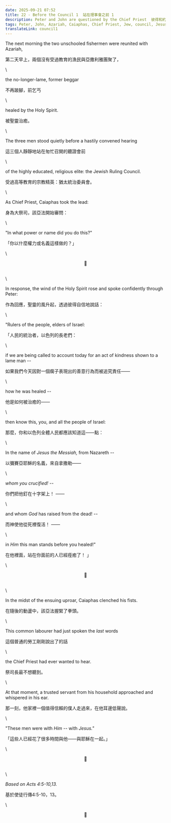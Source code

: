 ```yaml
---
date: 2025-09-21 07:52
title: 22 - Before the Council 1  站在理事會之前 1
description: Peter and John are questioned by the Chief Priest  彼得和約翰被首席牧師審問
tags: Peter, John, Azariah, Caiaphas, Chief Priest, Jew, council, Jesus
translateLink: council1
---
```


The next morning the two unschooled fishermen were reunited with Azariah, 

第二天早上，兩個沒有受過教育的漁民與亞撒利雅團聚了，

\

the no-longer-lame, former beggar 

不再跛腳，前乞丐

\

healed by the Holy Spirit.

被聖靈治癒。

\

The three men stood quietly before a hastily convened hearing 

這三個人靜靜地站在匆忙召開的聽證會前

\

of the highly educated, religious elite: the Jewish Ruling Council.

受過高等教育的宗教精英：猶太統治委員會。

\

As Chief Priest, Caiaphas took the lead: 

身為大祭司，該亞法開始審問：

\

"In what power or name did you do this?"

「你以什麼權力或名義這樣做的？」

\

<center>💠</center>

\
\

In response, the wind of the Holy Spirit rose and spoke confidently through Peter:

作為回應，聖靈的風升起，透過彼得自信地說話：

\

"Rulers of the people, elders of Israel:

「人民的統治者，以色列的長老們：

\

if we are being called to account today for an act of kindness shown to a lame man -- 

如果我們今天因對一個瘸子表現出的善意行為而被追究責任——

\

how he was healed --

他是如何被治癒的——

\

then know this, you, and all the people of Israel: 

那麼，你和以色列全體人民都應該知道這——點：

\

In the name of *Jesus the Messiah,* from Nazareth --

以彌賽亞耶穌的名義，來自拿撒勒——

\

*whom you crucified! --*

你們把他釘在十字架上！ ——

\

and whom *God* has raised from the dead! --

而神使他從死裡復活！ ——

\

in *Him* this man stands before you healed!"

在他裡面，站在你面前的人已經痊癒了！ 」

\

<center>💠</center>

\
\

In the midst of the ensuing uproar, Caiaphas clenched his fists.

在隨後的動盪中，該亞法握緊了拳頭。

\

This common labourer had just spoken the *last* words 

這個普通的勞工剛剛說出了的話

\

the Chief Priest had ever wanted to hear.

祭司長最不想聽到。

\

At that moment, a trusted servant from his household approached and whispered in his ear.

那一刻，他家裡一個值得信賴的僕人走過來，在他耳邊低聲說。

\

"These men were with *Him* -- with *Jesus."*

「這些人已經花了很多時間與他——與耶穌在一起。」

\

<center>💠</center>

\
\

*Based on Acts 4:5-10,13.*

基於使徒行傳4:5-10，13。

\

<center>💠</center>
